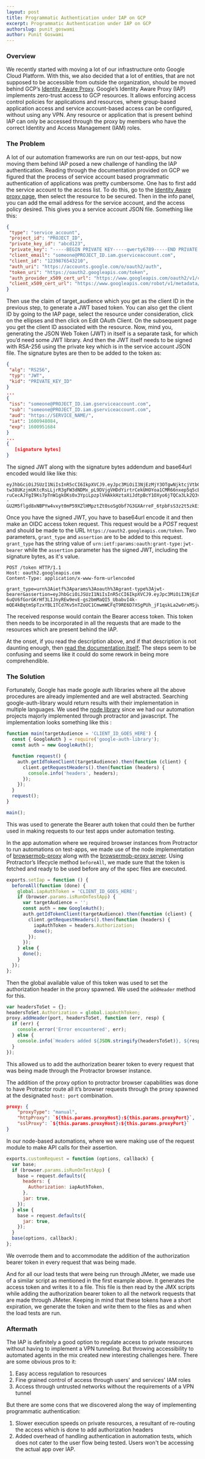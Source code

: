 ```yaml
---
layout: post
title: Programmatic Authentication under IAP on GCP
excerpt: Programmatic Authentication under IAP on GCP
authorslug: punit_goswami
author: Punit Goswami
---
```

 
### Overview

We recently started with moving a lot of our infrastructure onto Google Cloud Platform. With this, we also decided that a lot of entities, that are not supposed to be accessible from outside the organization, should be moved behind GCP’s [Identity Aware Proxy](https://cloud.google.com/iap). Google’s Identity Aware Proxy (IAP) implements zero-trust access to GCP resources. It allows enforcing access control policies for applications and resources, where group-based application access and service account-based access can be configured, without using any VPN. Any resource or application that is present behind IAP can only be accessed through the proxy by members who have the correct Identity and Access Management (IAM) roles.

### The Problem

A lot of our automation frameworks are run on our test-apps, but now moving them behind IAP posed a new challenge of handling the IAP authentication. Reading through the documentation provided on GCP we figured that the process of service account based programmatic authentication of applications was pretty cumbersome. One has to first add the service account to the access list. To do this, go to the [Identity Aware proxy page](https://console.cloud.google.com/security/iap), then select the resource to be secured. Then in the info panel, you can add the email address for the service account, and the access policy desired. This gives you a service account JSON file. Something like this:

```json
{
 "type": "service_account",
 "project_id": "PROJECT_ID",
 "private_key_id": "abcd123",
 "private_key": "-----BEGIN PRIVATE KEY-----qwerty6789-----END PRIVATE KEY-----\n",
 "client_email": "someone@PROJECT_ID.iam.gserviceaccount.com",
 "client_id": "1239876543210",
 "auth_uri": "https://accounts.google.com/o/oauth2/auth",
 "token_uri": "https://oauth2.googleapis.com/token",
 "auth_provider_x509_cert_url": "https://www.googleapis.com/oauth2/v1/certs",
 "client_x509_cert_url": "https://www.googleapis.com/robot/v1/metadata/x509/someone%40PROJECT_ID.iam.gserviceaccount.com"
}

```

Then use the claim of target_audience which you get as the client ID in the previous step, to generate a JWT based token. You can also get the client ID by going to the IAP page, select the resource under consideration, click on the ellipses and then click on Edit OAuth Client. On the subsequent page you get the client ID associated with the resource.
Now, mind you, generating the JSON Web Token (JWT) in itself is a separate task, for which you’d need some JWT library. And then the JWT itself needs to be signed with RSA-256 using the private key which is in the service account JSON file. The signature bytes are then to be added to the token as:

```json
{
 "alg": "RS256",
 "typ": "JWT",
 "kid": "PRIVATE_KEY_ID"
}
...
{
 "iss": "someone@PROJECT_ID.iam.gserviceaccount.com",
 "sub": "someone@PROJECT_ID.iam.gserviceaccount.com",
 "aud": "https://SERVICE_NAME/",
 "iat": 1600948084,
 "exp": 1600951684
}
...
{
   [signature bytes]
}
```

The signed JWT along with the signature bytes addendum and base64url encoded would like like this:

```
eyJhbGciOiJSUzI1NiIsInR5cCI6IkpXVCJ9.eyJpc3MiOiI3NjEzMjY3OTgwNjktcjVtbGpsbG4xcmQ0bHJiaGc3NWVmZ2lncDM2bTc4ajVAZGV2ZWxvcGVyLmdzZXJ2aWNlYWNjb3VudC5jb20iLCJzY29wZSI6Imh0dHBzOi8vd3d3Lmdvb2dsZWFwaXMuY29tL2F1dGgvcHJlZGljdGlvbiIsImF1ZCI6Imh0dHBzOi8vd3d3Lmdvb2dsZWFwaXMuY29tL29hdXRoMi92NC90b2tlbiIsImV4cCI6MTMyODU1NDM4NSwiaWF0IjoxMzI4NTUwNzg1fQ.UFUt59SUM2_AW4cRU8Y0BYVQsNTo4n7AFsNrqOpYiICDu37vVt-tw38UKzjmUKtcRsLLjrR3gFW3dNDMx_pL9DVjgVHDdYirtrCekUHOYoa1CMR66nxep5q5cBQ4y4u2kIgSvChCTc9pmLLNoIem-ruCecAJYgI9Ks7pTnW1gkOKs0x3YpiLpzplVHAkkHztaXiJdtpBcY1OXyo6jTQCa3Lk2Q3va1dPkh_d--GU2M5flgd8xNBPYw4vxyt0mP59XZlHMpztZt0soSgObf7G3GXArreF_6tpbFsS3z2t5zkEiHuWJXpzcYr5zWTRPDEHsejeBSG8EgpLDce2380ROQ

```

Once you have the signed JWT, you have to base64url encode it and then make an OIDC access token request. This request would be a *POST* request and should be made to the URL `https://oauth2.googleapis.com/token`. Two parameters, `grant_type` and `assertion` are to be added to this request. `grant_type` has the string value of `urn:ietf:params:oauth:grant-type:jwt-bearer` while the `assertion` parameter has the signed JWT, including the signature bytes, as it's value.

```
POST /token HTTP/1.1
Host: oauth2.googleapis.com
Content-Type: application/x-www-form-urlencoded

grant_type=urn%3Aietf%3Aparams%3Aoauth%3Agrant-type%3Ajwt-bearer&assertion=eyJhbGciOiJSUzI1NiIsInR5cCI6IkpXVCJ9.eyJpc3MiOiI3NjEzMjY3OTgwNjktcjVtbGpsbG4xcmQ0bHJiaGc3NWVmZ2lncDM2bTc4ajVAZGV2ZWxvcGVyLmdzZXJ2aWNlYWNjb3VudC5jb20iLCJzY29wZSI6Imh0dHBzOi8vd3d3Lmdvb2dsZWFwaXMuY29tL2F1dGgvcHJlZGljdGlvbiIsImF1ZCI6Imh0dHBzOi8vYWNjb3VudHMuZ29vZ2xlLmNvbS9vL29hdXRoMi90b2tlbiIsImV4cCI6MTMyODU3MzM4MSwiaWF0IjoxMzI4NTY5NzgxfQ.ixOUGehweEVX_UKXv5BbbwVEdcz6AYS-6uQV6fGorGKrHf3LIJnyREw9evE-gs2bmMaQI5_UbabvI4k-mQE4kBqtmSpTzxYBL1TCd7Kv5nTZoUC1CmwmWCFqT9RE6D7XSgPUh_jF1qskLa2w0rxMSjwruNKbysgRNctZPln7cqQ

```

The received response would contain the Bearer access token. This token then needs to be incorporated in all the requests that are made to the resources which are present behind the IAP.

At the onset, if you read the description above, and if that description is not daunting enough, then [read the documentation itself](https://cloud.google.com/iap/docs/authentication-howto#iap_make_request-nodejs); The steps seem to be confusing and seems like it could do some rework in being more comprehendible.

### The Solution

Fortunately, Google has made google auth libraries where all the above procedures are already implemented and are well abstracted. Searching google-auth-library would return results with their implementation in multiple languages.
We used the [node library](https://github.com/googleapis/google-auth-library-nodejs) since we had our automation projects majorly implemented through protractor and javascript.
The implementation looks something like this :

```javascript
function main(targetAudience = 'CLIENT_ID_GOES_HERE') {
  const { GoogleAuth } = require('google-auth-library');
  const auth = new GoogleAuth();

  function request() {
    auth.getIdTokenClient(targetAudience).then(function (client) {
      client.getRequestHeaders().then(function (headers) {
        console.info('headers', headers);
      });
    });
  }
  request();
}

main();
```

This was used to generate the Bearer auth token that could then be further used in making requests to our test apps under automation testing.

In the app automation where we required browser instances from Protractor to run automations on test-apps, we made use of the node implementation of [browsermob-proxy](https://github.com/zzo/browsermob-node) along with the [browsermob-proxy server](https://github.com/lightbody/browsermob-proxy).
Using Protractor’s lifecycle method `beforeAll`, we made sure that the token is fetched and ready to be used before any of the spec files are executed.

```javascript
exports.setIap = function () {
  beforeAll(function (done) {
    global.iapAuthToken = 'CLIENT_ID_GOES_HERE';
    if (browser.params.isRunOnTestApp) {
      var targetAudience = '';
      const auth = new GoogleAuth();
      auth.getIdTokenClient(targetAudience).then(function (client) {
        client.getRequestHeaders().then(function (headers) {
          iapAuthToken = headers.Authorization;
          done();
        });
      });
    } else {
      done();
    }
  });
};
```

Then the global available value of this token was used to set the authorization header in the proxy spawned.
We used the `addHeader` method for this.

```javascript
var headersToSet = {};
headersToSet.Authorization = global.iapAuthToken;
proxy.addHeader(port, headersToSet, function (err, resp) {
  if (err) {
    console.error('Error encountered', err);
  } else {
    console.info(`Headers added ${JSON.stringify(headersToSet)}, ${resp}`);
  }
});
```

This allowed us to add the authorization bearer token to every request that was being made through the Protractor browser instance.

The addition of the proxy option to protractor browser capabilities was done to have Protractor route all it’s browser requests through the proxy spawned at the designated `host: port` combination.

```json
proxy: {
    "proxyType": "manual",
    "httpProxy": `${this.params.proxyHost}:${this.params.proxyPort}`,
    "sslProxy": `${this.params.proxyHost}:${this.params.proxyPort}`
}
```

In our node-based automations, where we were making use of the request module to make API calls for their assertion.

```javascript
exports.customRequest = function (options, callback) {
  var base;
  if (browser.params.isRunOnTestApp) {
    base = request.defaults({
      headers: {
        Authorization: iapAuthToken,
      },
      jar: true,
    });
  } else {
    base = request.defaults({
      jar: true,
    });
  }
  base(options, callback);
};
```

We overrode them and to accommodate the addition of the authorization bearer token in every request that was being made.

And for all our load tests that were being run through JMeter, we made use of a similar script as mentioned in the first example above. It generates the access token and writes it to a file. This file is then read by the JMX scripts while adding the authorization bearer token to all the network requests that are made through JMeter.
Keeping in mind that these tokens have a short expiration, we generate the token and write them to the files as and when the load tests are run.

### Aftermath

The IAP is definitely a good option to regulate access to private resources without having to implement a VPN tunneling. But throwing accessibility to automated agents in the mix created new interesting challenges here. There are some obvious pros to it:

1. Easy access regulation to resources
2. Fine grained control of access through users' and services' IAM roles
3. Access through untrusted networks without the requirements of a VPN tunnel

But there are some cons that we discovered along the way of implementing programmatic authentication:

1. Slower execution speeds on private resources, a resultant of re-routing the access which is done to add authorization headers
2. Added overhead of handling authentication in automation tests, which does not cater to the user flow being tested. Users won't be accessing the actual app over IAP.
